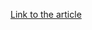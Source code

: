 [Link to the article](https://proofpoint.com/us/threat-insight/post/danabot-new-banking-trojan-surfaces-down-under-0)
